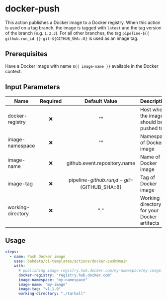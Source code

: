 # docker-push

This action publishes a Docker image to a Docker registry. When this action is used on a tag branch, the image is tagged with `latest` and the tag version of the branch (e.g. `1.2.3`). For all other branches, the tag `pipeline-${{ github.run_id }}-git-${GITHUB_SHA::8}` is used as an image tag.

## Prerequisites

Have a Docker image with name `${{ image-name }}` available in the Docker context.

## Input Parameters

| Name              | Required |                   Default Value                    | Description                                 |
| ----------------- | :------: | :------------------------------------------------: | ------------------------------------------- |
| docker-registry   |    ❌     |                         ""                         | Host where the image should be pushed to    |
| image-namespace   |    ❌     |                         ""                         | Namespace of Docker image                   |
| image-name        |    ❌     |            github.event.repository.name            | Name of Docker image                        |
| image-tag         |    ❌     | pipeline-${{ github.run_id }}-git-${GITHUB_SHA::8} | Tag of Docker image                         |
| working-directory |    ❌     |                        "."                         | Working directory for your Docker artifacts |

## Usage

```yaml
steps:
  - name: Push Docker image
    uses: bakdata/ci-templates/actions/docker-push@main
    with:
      # publishing image registry.hub.docker.com/my-namespace/my-image:v1.1.0
      docker-registry: "registry.hub.docker.com"
      image-namespace: "my-namespace"
      image-name: "my-image"
      image-tag: "v1.1.0"
      working-directory: "./tarball"
```
